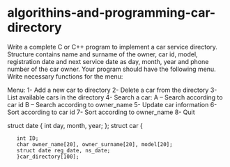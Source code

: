 # algorithins-and-programming-car-directory
Write a complete C or C++ program to implement a car service directory. Structure contains name and surname of the owner, car id, model, registration date and next service date as day, month, year and phone number of the car owner. Your program should have the following menu. Write necessary functions for the menu:

Menu:
1- Add a new car to directory
2- Delete a car from the directory
3- List available cars in the directory
4- Search a car: 
     A – Search according to car id
     B – Search according to owner_name 
5- Update car information
6- Sort according to car id
7- Sort according to owner_name
8- Quit

struct date
       {
       int day, month, year;
       };
struct car
       {
       
       int ID;
       char owner_name[20], owner_surname[20], model[20];
       struct date reg_date, ns_date; 
       }car_directory[100];
